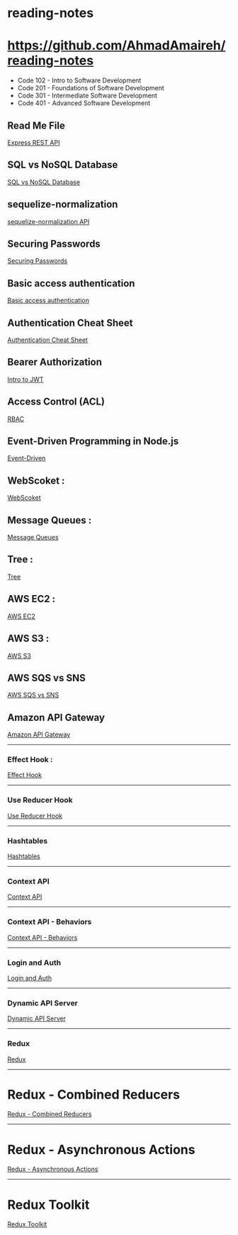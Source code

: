 # reading-notes

# https://github.com/AhmadAmaireh/reading-notes

* Code 102 - Intro to Software Development
* Code 201 - Foundations of Software Development
* Code 301 - Intermediate Software Development
* Code 401 - Advanced Software Development

## Read Me File

[Express REST API](./Day02/Express%20REST%20API/Express_REST_API.md)

## SQL vs NoSQL Database

[SQL vs NoSQL Database](./Day03/Data%20Modeling/nosql%20vs%20sql.md)


## sequelize-normalization 

[sequelize-normalization API](./Day04/sequelize-normalization.md)


## Securing Passwords
[Securing Passwords](./Day06/Securing%20Passwords/Securing%20Passwords.md)

## Basic access authentication
[Basic access authentication](./Day06/Basic%20access%20authentication/Basic%20access%20authentication.md)

## Authentication Cheat Sheet
[Authentication Cheat Sheet](./Day06/Authentication%20Cheat%20Sheet/OWASP%20auth%20cheatsheet.md)

## Bearer Authorization
[Intro to JWT](./Day07/Bearer%20Authorization/Intro%20to%20JWT.md)


## Access Control (ACL)
[RBAC](./Day08/Access%20Control/Access%20Control.md)

## Event-Driven Programming in Node.js
[Event-Driven](./Day11/README.md)



## WebScoket :

[WebScoket](./Day12/WebScoket.md)


## Message Queues :
[Message Queues](./Day13/Message%20Queues.md)


## Tree :
[Tree](./Day15/Tree.md)


## AWS EC2 :
[AWS EC2](./Day16/AWS%20EC2.md)

## AWS S3 :
[AWS S3](./Day17/AWS%20S3.md)

## AWS SQS vs SNS
[AWS SQS vs SNS](./Day18/AWS%20SQS%20vs%20SNS.md)

## Amazon API Gateway
[Amazon API Gateway](./Day19/Amazon%20API%20Gateway.md)
 

-----
### Effect Hook :
[Effect Hook](./Class28/Effect_Hook.md)

---

### Use Reducer Hook
[Use Reducer Hook](./Class29/useReducer_hook.md)

---

### Hashtables
[Hashtables](./Class30/Hashtables.md)

---

### Context API
[Context API](./Class31/Context%20API.md)

----

### Context API - Behaviors
[Context API - Behaviors](./Class32/Context.Provider.md)

---
### Login and Auth
[Login and Auth](./Class33/Login%20and%20Auth.md)

---
### Dynamic API Server
[Dynamic API Server](./Class34/Dynamic%20API%20Server.md)

-----
### Redux
[Redux](./Class36/Redux.md)

----

# Redux - Combined Reducers
[Redux - Combined Reducers](./Class37/Redux%20-%20Combined%20Reducers.md)

----

# Redux - Asynchronous Actions
[Redux - Asynchronous Actions](./Class38/Redux%20-%20Asynchronous%20Actions.md)

----
# Redux Toolkit
[Redux Toolkit](./Class39/Redux%20Toolkit.md)
